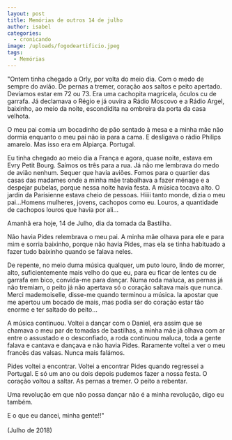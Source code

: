 ```yaml
---
layout: post
title: Memórias de outros 14 de julho
author: isabel
categories:
  - cronicando
image: /uploads/fogodeartificio.jpeg
tags:
  - Memórias
---
```

"Ontem tinha chegado a Orly, por volta do meio dia. Com o medo de sempre do avi&atilde;o. De pernas a tremer, cora&ccedil;&atilde;o aos saltos e peito apertado. Dev&iacute;amos estar em 72 ou 73. Era uma cachopita magricela, &oacute;culos cu de garrafa. J&aacute; declamava o Régio e j&aacute; ouvira a R&aacute;dio Moscovo e a R&aacute;dio Argel, baixinho, ao meio da noite, escondidita na ombreira da porta da casa velhota.

O meu pai comia um bocadinho de p&atilde;o sentado &agrave; mesa e a minha m&atilde;e n&atilde;o dormia enquanto o meu pai n&atilde;o ia para a cama. E desligava o r&aacute;dio Philips amarelo. Mas isso era em Alpiar&ccedil;a. Portugal.

Eu tinha chegado ao meio dia a Fran&ccedil;a e agora, quase noite, estava em Evry Petit Bourg. Sa&iacute;mos os tr&ecirc;s para a rua. J&aacute; n&atilde;o me lembrava do medo de avi&atilde;o nenhum. Sequer que havia avi&otilde;es. Fomos para o quartier das casas das madames onde a minha m&atilde;e trabalhava a fazer ménage e a despejar pubelas, porque nessa noite havia festa. A m&uacute;sica tocava alto. O jardin da Parisienne estava cheio de pessoas. Hiiii tanto monde, dizia o meu pai…Homens mulheres, jovens, cachopos como eu. Louros, a quantidade de cachopos louros que havia por ali…

Amanh&atilde; era hoje, 14 de Julho, dia da tomada da Bastilha.

N&atilde;o havia Pides relembrava o meu pai. A minha m&atilde;e olhava para ele e para mim e sorria baixinho, porque n&atilde;o havia Pides, mas ela se tinha habituado a fazer tudo baixinho quando se falava neles.

De repente, no meio duma m&uacute;sica qualquer, um puto louro, lindo de morrer, alto, suficientemente mais velho do que eu, para eu ficar de lentes cu de garrafa em bico, convida-me para dan&ccedil;ar. Numa roda maluca, as pernas j&aacute; n&atilde;o tremiam, o peito j&aacute; n&atilde;o apertava s&oacute; o cora&ccedil;&atilde;o saltava mais que nunca. Merci mademoiselle, disse-me quando terminou a m&uacute;sica. Ia apostar que me apertou um bocado de mais, mas podia ser do cora&ccedil;&atilde;o estar t&atilde;o enorme e ter saltado do peito…

A m&uacute;sica continuou. Voltei a dan&ccedil;ar com o Daniel, era assim que se chamava o meu par de tomadas de bastilhas, a minha m&atilde;e j&aacute; olhava com ar entre o assustado e o desconfiado, a roda continuou maluca, toda a gente falava e cantava e dan&ccedil;ava e n&atilde;o havia Pides. Raramente voltei a ver o meu franc&ecirc;s das valsas. Nunca mais fal&aacute;mos.

Pides voltei a encontrar. Voltei a encontrar Pides quando regressei a Portugal. E s&oacute; um ano ou dois depois pudemos fazer a nossa festa. O cora&ccedil;&atilde;o voltou a saltar. As pernas a tremer. O peito a rebentar.

Uma revolu&ccedil;&atilde;o em que n&atilde;o possa dan&ccedil;ar n&atilde;o é a minha revolu&ccedil;&atilde;o, digo eu também.

E o que eu dancei, minha gente\!\!"<br><br>(Julho de 2018)

